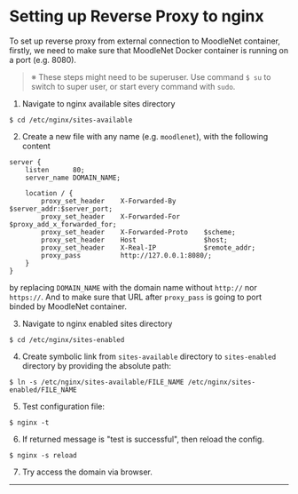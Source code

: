 # Setting up Reverse Proxy to nginx

To set up reverse proxy from external connection to MoodleNet container, firstly, we need to make sure that MoodleNet Docker container is running on a port (e.g. 8080).

> ※ These steps might need to be superuser. Use command `$ su` to switch to super user, or start every command with `sudo`.

1. Navigate to nginx available sites directory
```console
$ cd /etc/nginx/sites-available
```

2. Create a new file with any name (e.g. `moodlenet`), with the following content
```nginx
server {
    listen      80;
    server_name DOMAIN_NAME;

    location / {
        proxy_set_header    X-Forwarded-By       $server_addr:$server_port;
        proxy_set_header    X-Forwarded-For      $proxy_add_x_forwarded_for;
        proxy_set_header    X-Forwarded-Proto    $scheme;
        proxy_set_header    Host                 $host;
        proxy_set_header    X-Real-IP            $remote_addr;
        proxy_pass          http://127.0.0.1:8080/;
    }
}
```
by replacing `DOMAIN_NAME` with the domain name without `http://` nor `https://`. And to make sure that URL after `proxy_pass` is going to port binded by MoodleNet container.

3. Navigate to nginx enabled sites directory
```console
$ cd /etc/nginx/sites-enabled
```

4. Create symbolic link from `sites-available` directory to `sites-enabled` directory by providing the absolute path:
```console
$ ln -s /etc/nginx/sites-available/FILE_NAME /etc/nginx/sites-enabled/FILE_NAME
```

5. Test configuration file:
```console
$ nginx -t
```

6. If returned message is "test is successful", then reload the config.
```console
$ nginx -s reload
```

7. Try access the domain via browser.

---
